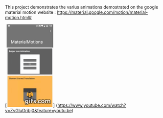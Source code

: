 This project demonstrates the varius animations demostrated on the 
google material motion website : https://material.google.com/motion/material-motion.html# 

[![Heres a GIF](https://github.com/SreeshaKS/MaterialMotions/blob/master/Material_Motoins_GIF.gif)]
(https://www.youtube.com/watch?v=ZvGluGribj0&feature=youtu.be)
